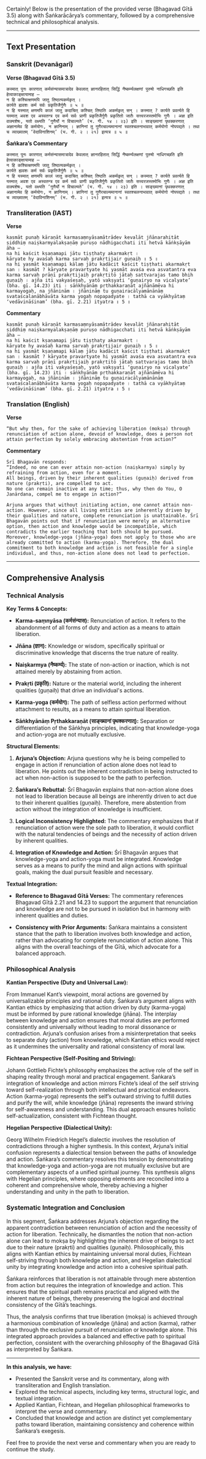 Certainly! Below is the presentation of the provided verse (Bhagavad Gītā 3.5) along with Śaṅkarācārya’s commentary, followed by a comprehensive technical and philosophical analysis.

---

## Text Presentation

### Sanskrit (Devanāgarī)

**Verse (Bhagavad Gītā 3.5)**
```
कस्मात् पुनः कारणात् कर्मसंन्यासमात्रादेव केवलात् ज्ञानरहितात् सिद्धिं नैष्कर्म्यलक्षणां पुरुषो नाधिगच्छति इति हेत्वाकाङ्क्षायामाह —
न हि कश्चित्क्षणमपि जातु तिष्ठत्यकर्मकृत् ।
कार्यते ह्यवशः कर्म सर्वः प्रकृतिजैर्गुणैः ॥ ५ ॥
न हि यस्मात् क्षणमपि कालं जातु कदाचित् कश्चित् तिष्ठति अकर्मकृत् सन् । कस्मात् ? कार्यते प्रवर्त्यते हि यस्मात् अवश एव अस्वतन्त्र एव कर्म सर्वः प्राणी प्रकृतिजैर्गुणैः प्रकृतितो जातैः सत्त्वरजस्तमोभिः गुणैः । अज्ञ इति वाक्यशेषः, यतो वक्ष्यति ‘गुणैर्यो न विचाल्यते’ (भ. गी. १४ । २३) इति । साङ्‍ख्यानां पृथक्करणात् अज्ञानामेव हि कर्मयोगः, न ज्ञानिनाम् । ज्ञानिनां तु गुणैरचाल्यमानानां स्वतश्चलनाभावात् कर्मयोगो नोपपद्यते । तथा च व्याख्यातम् ‘वेदाविनाशिनम्’ (भ. गी. २ । २१) इत्यत्र ॥ ५ ॥
```

**Śaṅkara’s Commentary**
```
कस्मात् पुनः कारणात् कर्मसंन्यासमात्रादेव केवलात् ज्ञानरहितात् सिद्धिं नैष्कर्म्यलक्षणां पुरुषो नाधिगच्छति इति हेत्वाकाङ्क्षायामाह —
न हि कश्चित्क्षणमपि जातु तिष्ठत्यकर्मकृत् ।
कार्यते ह्यवशः कर्म सर्वः प्रकृतिजैर्गुणैः ॥ ५ ॥
न हि यस्मात् क्षणमपि कालं जातु कदाचित् कश्चित् तिष्ठति अकर्मकृत् सन् । कस्मात् ? कार्यते प्रवर्त्यते हि यस्मात् अवश एव अस्वतन्त्र एव कर्म सर्वः प्राणी प्रकृतिजैर्गुणैः प्रकृतितो जातैः सत्त्वरजस्तमोभिः गुणैः । अज्ञ इति वाक्यशेषः, यतो वक्ष्यति ‘गुणैर्यो न विचाल्यते’ (भ. गी. १४ । २३) इति । साङ्‍ख्यानां पृथक्करणात् अज्ञानामेव हि कर्मयोगः, न ज्ञानिनाम् । ज्ञानिनां तु गुणैरचाल्यमानानां स्वतश्चलनाभावात् कर्मयोगो नोपपद्यते । तथा च व्याख्यातम् ‘वेदाविनाशिनम्’ (भ. गी. २ । २१) इत्यत्र ॥ ५ ॥
```

### Transliteration (IAST)

**Verse**
```
kasmāt punaḥ kāraṇāt karmasaṃnyāsamātrādev kevalāt jñānarahitāt siddhiṃ naiṣkarmyalakṣaṇāṃ puruṣo nādhigacchati iti hetvā kāṅkṣāyām āha —
na hi kaścit kṣaṇamapi jātu tiṣṭhaty akarmakṛt ।
kāryate hy avaśaḥ karma sarvaḥ prakṛtijair guṇaiḥ ॥ 5 ॥
na hi yasmāt kṣaṇamapi kālaṃ jātu kadācit kaścit tiṣṭhati akarmakṛt san । kasmāt ? kāryate pravartyate hi yasmāt avaśa eva asvatantra eva karma sarvaḥ prāṇī prakṛtijaiḥ prakṛtitō jātaḥ sattvarajas tamo bhih guṇaiḥ । ajña iti vakyaśeṣaḥ, yatō vakṣyati ‘guṇairyo na vicalyate’ (bha. gī. 14.23) iti । sāṅkhyānāṃ pṛthakkaraṇāt ajñānāmēva hi karmayogaḥ, na jñāninām । jñānināṃ tu guṇairacālyamānānāṃ svataścalanābhāvāta karma yogaḥ nopapadyate । tathā ca vyākhyātaṃ ‘vedāvināśinam’ (bha. gī. 2.21) ityatra ॥ 5 ॥
```

**Commentary**
```
kasmāt punaḥ kāraṇāt karmasaṃnyāsamātrādev kevalāt jñānarahitāt siddhiṃ naiṣkarmyalakṣaṇāṃ puruṣo nādhigacchati iti hetvā kāṅkṣāyām āha —
na hi kaścit kṣaṇamapi jātu tiṣṭhaty akarmakṛt ।
kāryate hy avaśaḥ karma sarvaḥ prakṛtijair guṇaiḥ ॥ 5 ॥
na hi yasmāt kṣaṇamapi kālaṃ jātu kadācit kaścit tiṣṭhati akarmakṛt san । kasmāt ? kāryate pravartyate hi yasmāt avaśa eva asvatantra eva karma sarvaḥ prāṇī prakṛtijaiḥ prakṛtitō jātaḥ sattvarajas tamo bhih guṇaiḥ । ajña iti vakyaśeṣaḥ, yatō vakṣyati ‘guṇairyo na vicalyate’ (bha. gī. 14.23) iti । sāṅkhyānāṃ pṛthakkaraṇāt ajñānāmēva hi karmayogaḥ, na jñāninām । jñānināṃ tu guṇairacālyamānānāṃ svataścalanābhāvāta karma yogaḥ nopapadyate । tathā ca vyākhyātaṃ ‘vedāvināśinam’ (bha. gī. 2.21) ityatra ॥ 5 ॥
```

### Translation (English)

**Verse**
```
“But why then, for the sake of achieving liberation (mokṣa) through renunciation of action alone, devoid of knowledge, does a person not attain perfection by solely embracing abstention from action?”
```

**Commentary**
```
Śrī Bhagavān responds:
“Indeed, no one can ever attain non-action (naiṣkarmya) simply by refraining from action, even for a moment.
All beings, driven by their inherent qualities (guṇaiḥ) derived from nature (prakṛti), are compelled to act.
No one can remain inactive at any time; thus, why then do You, O Janārdana, compel me to engage in action?”

Arjuna argues that without initiating action, one cannot attain non-action. However, since all living entities are inherently driven by their qualities and nature, complete renunciation is unattainable. Śrī Bhagavān points out that if renunciation were merely an alternative option, then action and knowledge would be incompatible, which contradicts the earlier teaching that both should be pursued. Moreover, knowledge-yoga (jñāna-yoga) does not apply to those who are already committed to action (karma-yoga). Therefore, the dual commitment to both knowledge and action is not feasible for a single individual, and thus, non-action alone does not lead to perfection.
```

---

## Comprehensive Analysis

### Technical Analysis

**Key Terms & Concepts:**

- **Karma-saṃnyāsa (कर्मसंन्यास):**
  Renunciation of action. It refers to the abandonment of all forms of duty and action as a means to attain liberation.

- **Jñāna (ज्ञान):**
  Knowledge or wisdom, specifically spiritual or discriminative knowledge that discerns the true nature of reality.

- **Naiṣkarmya (नैष्कर्म्य):**
  The state of non-action or inaction, which is not attained merely by abstaining from action.

- **Prakṛti (प्रकृति):**
  Nature or the material world, including the inherent qualities (guṇaiḥ) that drive an individual's actions.

- **Karma-yoga (कर्मयोग):**
  The path of selfless action performed without attachment to results, as a means to attain spiritual liberation.

- **Sāṅkhyānāṃ Pṛthakkaraṇāt (साङ्‍ख्यानां पृथक्करणात्):**
  Separation or differentiation of the Sāṅkhya principles, indicating that knowledge-yoga and action-yoga are not mutually exclusive.

**Structural Elements:**

1. **Arjuna’s Objection:**
   Arjuna questions why he is being compelled to engage in action if renunciation of action alone does not lead to liberation. He points out the inherent contradiction in being instructed to act when non-action is supposed to be the path to perfection.

2. **Śaṅkara’s Rebuttal:**
   Śrī Bhagavān explains that non-action alone does not lead to liberation because all beings are inherently driven to act due to their inherent qualities (guṇaiḥ). Therefore, mere abstention from action without the integration of knowledge is insufficient.

3. **Logical Inconsistency Highlighted:**
   The commentary emphasizes that if renunciation of action were the sole path to liberation, it would conflict with the natural tendencies of beings and the necessity of action driven by inherent qualities.

4. **Integration of Knowledge and Action:**
   Śrī Bhagavān argues that knowledge-yoga and action-yoga must be integrated. Knowledge serves as a means to purify the mind and align actions with spiritual goals, making the dual pursuit feasible and necessary.

**Textual Integration:**

- **Reference to Bhagavad Gītā Verses:**
  The commentary references Bhagavad Gītā 2.21 and 14.23 to support the argument that renunciation and knowledge are not to be pursued in isolation but in harmony with inherent qualities and duties.

- **Consistency with Prior Arguments:**
  Śaṅkara maintains a consistent stance that the path to liberation involves both knowledge and action, rather than advocating for complete renunciation of action alone. This aligns with the overall teachings of the Gītā, which advocate for a balanced approach.

### Philosophical Analysis

**Kantian Perspective (Duty and Universal Law):**

From Immanuel Kant’s viewpoint, moral actions are governed by universalizable principles and rational duty. Śaṅkara’s argument aligns with Kantian ethics by emphasizing that action driven by duty (karma-yoga) must be informed by pure rational knowledge (jñāna). The interplay between knowledge and action ensures that moral duties are performed consistently and universally without leading to moral dissonance or contradiction. Arjuna’s confusion arises from a misinterpretation that seeks to separate duty (action) from knowledge, which Kantian ethics would reject as it undermines the universality and rational consistency of moral law.

**Fichtean Perspective (Self-Positing and Striving):**

Johann Gottlieb Fichte’s philosophy emphasizes the active role of the self in shaping reality through moral and practical engagement. Śaṅkara’s integration of knowledge and action mirrors Fichte’s ideal of the self striving toward self-realization through both intellectual and practical endeavors. Action (karma-yoga) represents the self’s outward striving to fulfill duties and purify the will, while knowledge (jñāna) represents the inward striving for self-awareness and understanding. This dual approach ensures holistic self-actualization, consistent with Fichtean thought.

**Hegelian Perspective (Dialectical Unity):**

Georg Wilhelm Friedrich Hegel’s dialectic involves the resolution of contradictions through a higher synthesis. In this context, Arjuna’s initial confusion represents a dialectical tension between the paths of knowledge and action. Śaṅkara’s commentary resolves this tension by demonstrating that knowledge-yoga and action-yoga are not mutually exclusive but are complementary aspects of a unified spiritual journey. This synthesis aligns with Hegelian principles, where opposing elements are reconciled into a coherent and comprehensive whole, thereby achieving a higher understanding and unity in the path to liberation.

### Systematic Integration and Conclusion

In this segment, Śaṅkara addresses Arjuna’s objection regarding the apparent contradiction between renunciation of action and the necessity of action for liberation. Technically, he dismantles the notion that non-action alone can lead to mokṣa by highlighting the inherent drive of beings to act due to their nature (prakṛti) and qualities (guṇaiḥ). Philosophically, this aligns with Kantian ethics by maintaining universal moral duties, Fichtean self-striving through both knowledge and action, and Hegelian dialectical unity by integrating knowledge and action into a cohesive spiritual path.

Śaṅkara reinforces that liberation is not attainable through mere abstention from action but requires the integration of knowledge and action. This ensures that the spiritual path remains practical and aligned with the inherent nature of beings, thereby preserving the logical and doctrinal consistency of the Gītā’s teachings.

Thus, the analysis confirms that true liberation (mokṣa) is achieved through a harmonious combination of knowledge (jñāna) and action (karma), rather than through the exclusive pursuit of renunciation or knowledge alone. This integrated approach provides a balanced and effective path to spiritual perfection, consistent with the overarching philosophy of the Bhagavad Gītā as interpreted by Śaṅkara.

---

**In this analysis, we have:**

- Presented the Sanskrit verse and its commentary, along with transliteration and English translation.
- Explored the technical aspects, including key terms, structural logic, and textual integration.
- Applied Kantian, Fichtean, and Hegelian philosophical frameworks to interpret the verse and commentary.
- Concluded that knowledge and action are distinct yet complementary paths toward liberation, maintaining consistency and coherence within Śaṅkara’s exegesis.

Feel free to provide the next verse and commentary when you are ready to continue the study.

